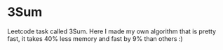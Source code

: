 # 3Sum
Leetcode task called 3Sum. Here I made my own algorithm that is pretty fast, it takes 40% less memory and fast by 9% than others :)
